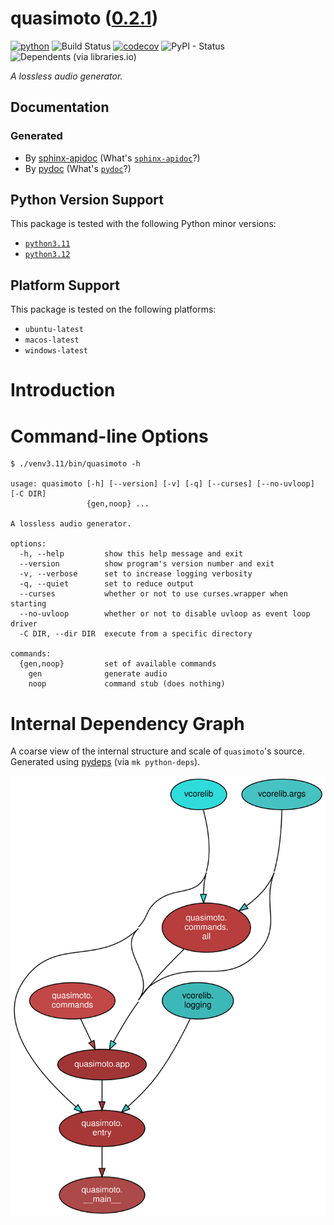 <!--
    =====================================
    generator=datazen
    version=3.1.4
    hash=018543b1acb813e792af40f264f6ea54
    =====================================
-->

# quasimoto ([0.2.1](https://pypi.org/project/quasimoto/))

[![python](https://img.shields.io/pypi/pyversions/quasimoto.svg)](https://pypi.org/project/quasimoto/)
![Build Status](https://github.com/vkottler/quasimoto/workflows/Python%20Package/badge.svg)
[![codecov](https://codecov.io/gh/vkottler/quasimoto/branch/master/graphs/badge.svg?branch=master)](https://codecov.io/github/vkottler/quasimoto)
![PyPI - Status](https://img.shields.io/pypi/status/quasimoto)
![Dependents (via libraries.io)](https://img.shields.io/librariesio/dependents/pypi/quasimoto)

*A lossless audio generator.*

## Documentation

### Generated

* By [sphinx-apidoc](https://vkottler.github.io/python/sphinx/quasimoto)
(What's [`sphinx-apidoc`](https://www.sphinx-doc.org/en/master/man/sphinx-apidoc.html)?)
* By [pydoc](https://vkottler.github.io/python/pydoc/quasimoto.html)
(What's [`pydoc`](https://docs.python.org/3/library/pydoc.html)?)

## Python Version Support

This package is tested with the following Python minor versions:

* [`python3.11`](https://docs.python.org/3.11/)
* [`python3.12`](https://docs.python.org/3.12/)

## Platform Support

This package is tested on the following platforms:

* `ubuntu-latest`
* `macos-latest`
* `windows-latest`

# Introduction

# Command-line Options

```
$ ./venv3.11/bin/quasimoto -h

usage: quasimoto [-h] [--version] [-v] [-q] [--curses] [--no-uvloop] [-C DIR]
                 {gen,noop} ...

A lossless audio generator.

options:
  -h, --help         show this help message and exit
  --version          show program's version number and exit
  -v, --verbose      set to increase logging verbosity
  -q, --quiet        set to reduce output
  --curses           whether or not to use curses.wrapper when starting
  --no-uvloop        whether or not to disable uvloop as event loop driver
  -C DIR, --dir DIR  execute from a specific directory

commands:
  {gen,noop}         set of available commands
    gen              generate audio
    noop             command stub (does nothing)

```

# Internal Dependency Graph

A coarse view of the internal structure and scale of
`quasimoto`'s source.
Generated using [pydeps](https://github.com/thebjorn/pydeps) (via
`mk python-deps`).

![quasimoto's Dependency Graph](im/pydeps.svg)

